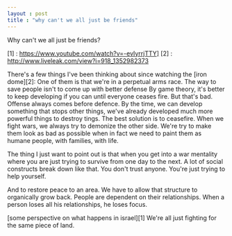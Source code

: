 ```yaml
---
layout : post
title : "why can't we all just be friends"
---
```


Why can't we all just be friends?

[1] : https://www.youtube.com/watch?v=-evIyrrjTTY]
[2] : http://www.liveleak.com/view?i=918_1352982373

There's a few things I've been thinking about since watching the [iron dome][2]:
One of them is that we're in a perpetual arms race. The way to save people isn't to come up with better defense
By game theory, it's better to keep developing if you can until everyone ceases fire.
But that's bad. Offense always comes before defence. 
By the time, we can develop something that stops other things, we've already developed much more powerful things to destroy tings.
The best solution is to ceasefire.
When we fight wars, we always try to demonize the other side. We're try to make them look as bad as possible when in fact
we need to paint them as humane people, with families, with life.

The thing I just want to point out is that when you get into a war mentality where you are just trying to survive from one day to the next.
A lot of social constructs break down like that.
You don't trust anyone. You're just trying to help yourself.

And to restore peace to an area. We have to allow that structure to organically grow back.
People are dependent on their relationships. When a person loses all his relationships, he loses focus.

[some perspective on what happens in israel][1]
We're all just fighting for the same piece of land.


